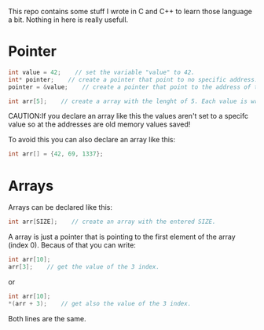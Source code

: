 This repo contains some stuff I wrote in C and C++ to learn those language a bit.
Nothing in here is really usefull.

# Pointer 

``` c
int value = 42;    // set the variable "value" to 42.
int* pointer;    // create a pointer that point to no specific address.
pointer = &value;    // create a pointer that point to the address of the variable "value".
```

``` c
int arr[5];    // create a array with the lenght of 5. Each value is written after another in memory.
```
CAUTION:If you declare an array like this the values aren't set to a specifc value so at the addresses are old memory values saved!

To avoid this you can also declare an array like this:

``` c
int arr[] = {42, 69, 1337};
```

# Arrays

Arrays can be declared like this:

``` c
int arr[SIZE];    // create an array with the entered SIZE.
```

A array is just a pointer that is pointing to the first element of the array (index 0).
Becaus of that you can write:

``` c
int arr[10];
arr[3];    // get the value of the 3 index.
```

or

``` c
int arr[10];
*(arr + 3);    // get also the value of the 3 index.
```

Both lines are the same.
